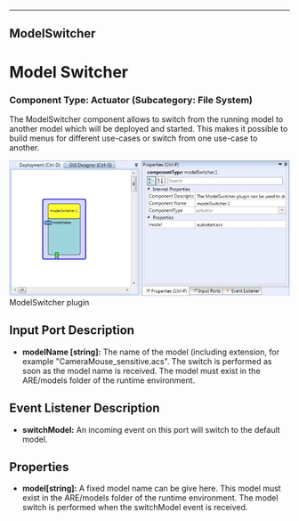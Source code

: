   
---
ModelSwitcher
---

# Model Switcher

### Component Type: Actuator (Subcategory: File System)

The ModelSwitcher component allows to switch from the running model to another model which will be deployed and started. This makes it possible to build menus for different use-cases or switch from one use-case to another.

![Screenshot: ModelSwitcher plugin](img/ModelSwitcher.jpg "Screenshot: ModelSwitcher plugin")  
ModelSwitcher plugin

## Input Port Description

*   **modelName \[string\]:** The name of the model (including extension, for example "CameraMouse\_sensitive.acs". The switch is performed as soon as the model name is received. The model must exist in the ARE/models folder of the runtime environment.

## Event Listener Description

*   **switchModel:** An incoming event on this port will switch to the default model.

## Properties

*   **model\[string\]:** A fixed model name can be give here. This model must exist in the ARE/models folder of the runtime environment. The model switch is performed when the switchModel event is received.
